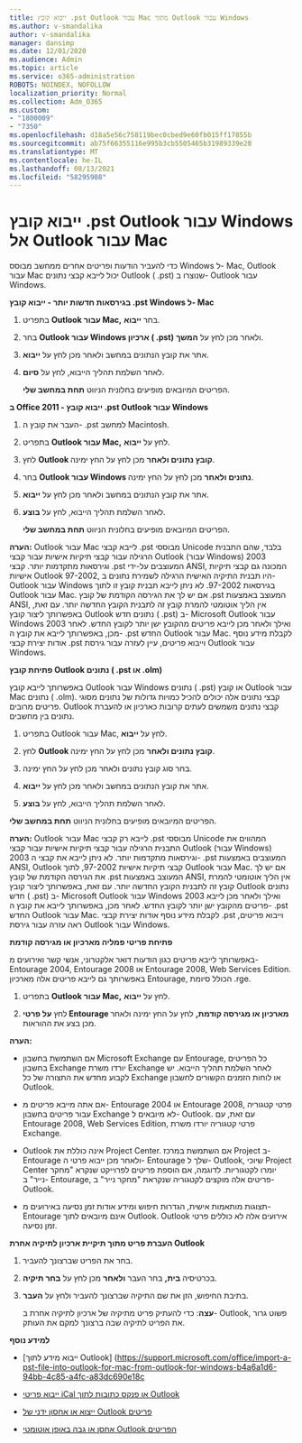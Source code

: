 ```yaml
---
title: ייבוא קובץ .pst Outlook עבור Mac מתוך Outlook עבור Windows
ms.author: v-smandalika
author: v-smandalika
manager: dansimp
ms.date: 12/01/2020
ms.audience: Admin
ms.topic: article
ms.service: o365-administration
ROBOTS: NOINDEX, NOFOLLOW
localization_priority: Normal
ms.collection: Adm_O365
ms.custom:
- "1800009"
- "7350"
ms.openlocfilehash: d18a5e56c758119bec0cbed9e60fb015ff17855b
ms.sourcegitcommit: ab75f66355116e995b3cb5505465b31989339e28
ms.translationtype: MT
ms.contentlocale: he-IL
ms.lasthandoff: 08/13/2021
ms.locfileid: "58295908"
---
```

# <a name="import-a-pst-file-from-outlook-for-windows-to-outlook-for-mac"></a>ייבוא קובץ .pst Outlook עבור Windows אל Outlook עבור Mac 

כדי להעביר הודעות ופריטים אחרים ממחשב מבוסס Windows ל- Mac, Outlook עבור Mac יכול לייבא קבצי נתונים Outlook ( .pst) שנוצרו ב- Outlook עבור Windows.

**בגירסאות חדשות יותר - ייבוא קובץ .pst Windows ל- Mac**

1. בתפריט **Outlook עבור Mac,** בחר **ייבוא**.

2. בחר **Outlook עבור Windows ארכיון ( .pst)** ולאחר מכן לחץ על **המשך**.

3. אתר את קובץ הנתונים במחשב ולאחר מכן לחץ על **ייבוא**.

4. לאחר השלמת תהליך הייבוא, לחץ על **סיום**.

   הפריטים המיובאים מופיעים בחלונית הניווט **תחת במחשב שלי**.


**ב Office 2011 - ייבוא קובץ .pst Outlook עבור Windows**

1. העבר את קובץ ה- .pst למחשב Macintosh.

2. בתפריט **Outlook עבור Mac,** לחץ על **ייבוא**.

3. לחץ **Outlook קובץ נתונים ולאחר** מכן לחץ על החץ ימינה.

4. בחר **Outlook עבור Windows נתונים ולאחר** מכן לחץ על החץ ימינה.

5. אתר את קובץ הנתונים במחשב ולאחר מכן לחץ על **ייבוא**.

6. לאחר השלמת תהליך הייבוא, לחץ על **בוצע**.

   הפריטים המיובאים מופיעים בחלונית הניווט **תחת במחשב שלי**.

**הערה:** Outlook עבור Mac לייבא קבצי .pst מבוססי Unicode בלבד, שהם התבנית הרגילה עבור קבצי תיקיות אישיות עבור קבצי Outlook (עבור Windows) 2003 וגירסאות מתקדמות יותר. קבצי .pst המעוצבים על-ידי ANSI, המכונה גם קבצי תיקיות אישיות Outlook 97-2002, היו תבנית התיקיה האישית הרגילה לשמירת נתונים ב- Outlook עבור Windows בגירסאות 97-2002. לא ניתן לייבא תבנית קובץ זו לתוך Outlook עבור Mac. אם יש לך את הגירסה הקודמת של קובץ .pst המעוצב באמצעות ANSI, אין הליך אוטומטי להמרת קובץ זה לתבנית הקובץ החדשה יותר. עם זאת, באפשרותך ליצור קובץ Outlook נתונים חדש ( .pst) ב- Microsoft Outlook עבור Windows 2003 ואילך ולאחר מכן לייבא פריטים מהקובץ ישן יותר לקובץ החדש. לאחר מכן, באפשרותך לייבא את קובץ ה- .pst החדש Outlook עבור Mac. לקבלת מידע נוסף אודות יצירת קבצי .pst וייבוא פריטים, עיין לעזרה עבור גירסת Outlook עבור Windows. 

**פתיחת קובץ Outlook נתונים ( .pst או .olm)**

באפשרותך לייבא קובץ Outlook עבור Windows נתונים ( .pst) או קובץ Outlook עבור Mac נתונים ( .olm). קבצי נתונים אלה יכולים להכיל כמויות גדולות של נתונים מסוגי פריטים מרובים. Outlook קבצי נתונים משמשים לעתים קרובות כארכיון או להעברת נתונים בין מחשבים.

1. בתפריט Outlook עבור Mac, לחץ על **ייבוא**.

2. לחץ **Outlook קובץ נתונים ולאחר** מכן לחץ על החץ ימינה.

3. בחר סוג קובץ נתונים ולאחר מכן לחץ על החץ ימינה.

4. אתר את קובץ הנתונים במחשב ולאחר מכן לחץ על **ייבוא**.

5. לאחר השלמת תהליך הייבוא, לחץ על **בוצע**.

הפריטים המיובאים מופיעים בחלונית הניווט **תחת במחשב שלי**.

**הערה:** Outlook עבור Mac לייבא רק קבצי .pst מבוססי Unicode המהווים את התבנית הרגילה עבור קבצי תיקיות אישיות עבור קבצי Outlook (עבור Windows) 2003 וגירסאות מתקדמות יותר. לא ניתן לייבא את קבצי ה- .pst המעוצבים באמצעות ANSI, Outlook קבצי תיקיות אישיות 97-2002, לתוך Outlook עבור Mac. אם יש לך את הגירסה הקודמת של קובץ .pst המעוצב באמצעות ANSI, אין הליך אוטומטי להמרת קובץ זה לתבנית הקובץ החדשה יותר. עם זאת, באפשרותך ליצור קובץ Outlook נתונים חדש ( .pst) ב- Microsoft Outlook עבור Windows 2003 ואילך ולאחר מכן לייבא פריטים מהקובץ ישן יותר לקובץ החדש. לאחר מכן, באפשרותך לייבא את קובץ ה- .pst החדש Outlook עבור Mac. לקבלת מידע נוסף אודות יצירת קבצי .pst וייבוא פריטים, ראה עזרה עבור גירסת Outlook עבור Windows. 

**פתיחת פריטי פמליה מארכיון או מגירסה קודמת**

באפשרותך לייבא פריטים כגון הודעות דואר אלקטרוני, אנשי קשר ואירועים מ- Entourage 2004, Entourage 2008 או Entourage 2008, Web Services Edition. באפשרותך גם לייבא פריטים אלה מארכיון Entourage, הכולל סיומת .rge.

1. בתפריט **Outlook עבור Mac,** לחץ על **ייבוא**.

2. לחץ **על פרטי Entourage מארכיון או מגירסה קודמת,** לחץ על החץ ימינה ולאחר מכן בצע את ההוראות.

**הערה:**
- אם השתמשת בחשבון Microsoft Exchange עם Entourage, כל הפריטים בחשבון Exchange יורדו משרת Exchange לאחר השלמת תהליך הייבוא. יש לקבוע מחדש את התצורה של כל Exchange או לוחות הזמנים הקשורים לחשבון Outlook.

- אם אתה מייבא פריטים מ- Entourage 2004 או Entourage 2008, פרטי קטגוריה עבור פריטים בחשבון Exchange לא מיובאים ל- Outlook. עם זאת, עם Entourage 2008, Web Services Edition, פרטי קטגוריה יורדו משרת Exchange.

- Outlook אינה כוללת את Project Center. אם השתמשת במרכז Project ב- Entourage ולאחר מכן ייבוא פרטי ה- Entourage שלך ל- Outlook, שיוכי Project Center יומרו לקטגוריות. לדוגמה, אם הוספת פריטים לפרוייקט שנקרא "מחקר נייר" ב- Entourage, פריטים אלה מוקצים לקטגוריה שנקראת "מחקר נייר" ב- Outlook.

- תצוגות מותאמות אישית, הגדרות חיפוש ומידע אודות זמן נסיעה באירועים מ- Entourage אינם מיובאים לתוך Outlook. Outlook אירועים אלה לא כוללים פרטי זמן נסיעה.

**העברת פריט מתוך תיקיית ארכיון לתיקיה אחרת Outlook**

1. בחר את הפריט שברצונך להעביר.

2. בכרטיסיה **בית,** בחר העבר **ולאחר** מכן לחץ על **בחר תיקיה**.

3. בתיבת החיפוש, הזן את שם התיקיה שברצונך להעביר ולחץ על **העבר**.

   **עצה**: כדי להעתיק פריט מתיקיה של ארכיון לתיקיה אחרת ב- Outlook, פשוט גרור את הפריט לתיקיה שבה ברצונך למקם את העותק.

**למידע נוסף**

- [ייבוא מידע לתוך Outlook] (https://support.microsoft.com/office/import-a-pst-file-into-outlook-for-mac-from-outlook-for-windows-b4a6a1d6-94bb-4c85-a4fc-a83dc690e18c

- [ייבוא פריטי iCal או פנקס כתובות לתוך Outlook](https://support.microsoft.com/office/import-ical-or-address-book-items-into-outlook-for-mac-0450a248-6a40-4f84-ba9c-6c545bc11639)


- [ייצוא או אחסון ידני של Outlook פריטים](https://support.microsoft.com/office/export-items-to-an-archive-file-in-outlook-for-mac-281a62bf-cc42-46b1-9ad5-6bda80ca3106)

- [אחסן או גבה באופן אוטומטי Outlook הפריטים](https://support.microsoft.com/office/automatically-archive-or-back-up-outlook-for-mac-items-441fcce5-2262-4b64-ac8c-fa949df989f5)
